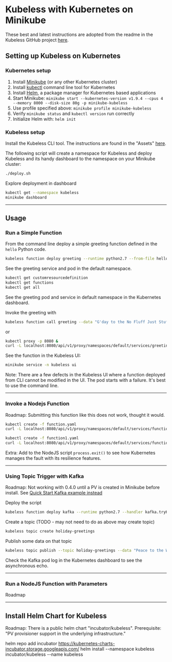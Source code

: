 # Kubeless with Kubernetes on Minikube

These best and latest instructions are adopted from the readme in the Kubeless GitHub project [here](https://github.com/kubeless/kubeless).

## Setting up Kubeless on Kubernetes

### Kubernetes setup

1. Install [Minikube](https://kubernetes.io/docs/getting-started-guides/minikube/) (or any other Kubernetes cluster)
1. Install [kubectl](https://kubernetes.io/docs/tasks/tools/install-kubectl/) command line tool for Kubernetes
1. Install [Helm](https://docs.helm.sh/using_helm/), a package manager for Kubernetes based applications
1. Start Minikube: `minikube start --kubernetes-version v1.9.4 --cpus 4 --memory 8000 --disk-size 80g -p minikube-kubeless`
1. Use profile specified above: `minikube profile minikube-kubeless`
1. Verify `minikube status` and `kubectl version` run correctly
1. Initialize Helm with: `helm init`

### Kubeless setup

Install the Kubeless CLI tool. The instructions are found in the "Assets" [here](https://github.com/kubeless/kubeless/releases).

The following script will create a namespace for Kubeless and deploy Kubeless and its handy dashboard to the namespace on your Minikube cluster:

``` sh
./deploy.sh
```

Explore deployment in dashboard

``` sh
kubectl get --namespace kubeless
minikube dashboard
```

-----------------------------

## Usage

### Run a Simple Function

From the command line deploy a simple greeting function defined in the `hello` Python code.

``` sh
kubeless function deploy greeting --runtime python2.7 --from-file hello.py --handler hello.greeting
```

See the greeting service and pod in the default namespace.

``` sh
kubectl get customresourcedefinition
kubectl get functions
kubectl get all
```

See the greeting pod and service in default namespace in the Kubernetes dashboard.

Invoke the greeting with

``` sh
kubeless function call greeting --data "G'day to the No Fluff Just Stuff community."
```

or

``` sh
kubectl proxy -p 8080 &
curl -L localhost:8080/api/v1/proxy/namespaces/default/services/greeting:http-function-port
```

See the function in the Kubeless UI:

``` sh
minikube service -n kubeless ui
```

Note: There are a few defects in the Kubeless UI where a function deployed from CLI cannot be modified in the UI. The pod starts with a failure. It's best to use the command line.

-----------------------------

### Invoke a Nodejs Function

Roadmap: Submitting this function like this does not work, thought it would.

``` sh
kubectl create -f function.yaml
curl -L localhost:8080/api/v1/proxy/namespaces/default/services/function:http-function-port

kubectl create -f function1.yaml
curl -L localhost:8080/api/v1/proxy/namespaces/default/services/function1:http-function-port
```

Extra: Add to the NodeJS script `process.exit()` to see how Kubernetes manages
the fault with its resilience features.

-----------------------------

### Using Topic Trigger with Kafka

Roadmap: Not working with 0.4.0 until a PV is created in Minikube before install. See [Quick Start Kafka example instead](http://kubeless.io/docs/quick-start/)

Deploy the script

``` sh
kubeless function deploy kafka --runtime python2.7 --handler kafka.tryKafkaTrigger --from-file kafka.py --trigger-topic holiday-greetings
```

Create a topic (TODO - may not need to do as above may create topic)

``` sh
kubeless topic create holiday-greetings
```

Publish some data on that topic

``` sh
kubeless topic publish --topic holiday-greetings --data "Peace to the World!"
```

Check the Kafka pod log in the Kubernetes dashboard to see the asynchronous echo.

-----------------------------

### Run a NodeJS Function with Parameters

Roadmap

-----------------------------

## Install Helm Chart for Kubeless

Roadmap:
There is a public helm chart "incubator/kubeless". Prerequisite: "PV provisioner support in the underlying infrastructure."

helm repo add incubator https://kubernetes-charts-incubator.storage.googleapis.com/
helm install --namespace kubeless incubator/kubeless --name kubeless
